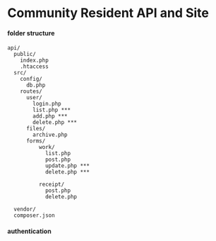 # Community Resident API and Site

#### folder structure

```
api/
  public/
    index.php
    .htaccess
  src/
    config/
      db.php
    routes/
      user/
        login.php
        list.php ***
        add.php ***
        delete.php ***
      files/
        archive.php
      forms/
          work/
            list.php
            post.php
            update.php ***
            delete.php ***
            
          receipt/
            post.php
            delete.php

  vendor/
  composer.json
 ``` 


#### authentication